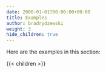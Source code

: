 ```yaml
---
date: 2000-01-01T00:00:00+00:00
title: Examples
author: bradrydzewski
weight: 3
hide_children: true
---
```


Here are the examples in this section:

{{< children >}}